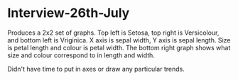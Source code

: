 # Interview-26th-July

Produces a 2x2 set of graphs. Top left is Setosa, top right is Versicolour, and bottom left is Vriginica.
X axis is sepal width, Y axis is sepal length. Size is petal length and colour is petal width.
The bottom right graph shows what size and colour correspond to in length and width.

Didn't have time to put in axes or draw any particular trends.